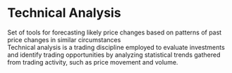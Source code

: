 # Technical Analysis
Set of tools for forecasting likely price changes based on patterns of past price changes in similar circumstances<br>
Technical analysis is a trading discipline employed to evaluate investments and identify trading opportunities by analyzing statistical trends gathered from trading activity, such as price movement and volume. 


